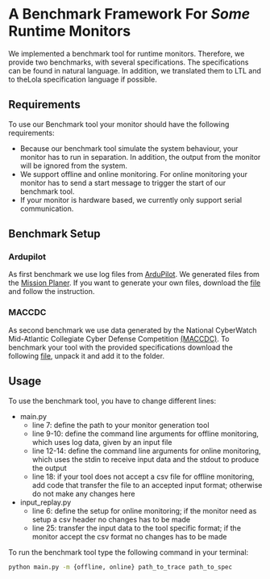 # A Benchmark Framework For *Some* Runtime Monitors

We implemented a benchmark tool for runtime monitors. Therefore, we provide two benchmarks, with several specifications. The specifications can be found in natural language. In addition, we translated them to LTL and to theLola specification language if possible.

## Requirements
To use our Benchmark tool your monitor should have the following requirements:

- Because our benchmark tool simulate the system behaviour, your monitor has to run in separation. In addition, the output from the monitor will be ignored from the system.
- We support offline and online monitoring. For online monitoring your monitor has to send a start message to trigger the start of our benchmark tool.
- If your monitor is hardware based, we currently only support serial communication.

## Benchmark Setup

### Ardupilot
As first benchmark we use log files from [ArduPilot](http://ardupilot.org). We generated files from the [Mission Planer](http://ardupilot.org/planner/index.html). If you want to generate your own files, download the [file](http://firmware.ardupilot.org/Tools/MissionPlanner/MissionPlanner-latest.msi) and follow the instruction.

### MACCDC
As second benchmark we use data generated by the National CyberWatch Mid-Atlantic Collegiate Cyber Defense Competition [(MACCDC)](https://maccdc.org). To benchmark your tool with the provided specifications download the following [file](https://download.netresec.com/pcap/maccdc-2012/maccdc2012_00000.pcap.gz), unpack it and add it to the folder.

## Usage
To use the benchmark tool, you have to change different lines:
- main.py
    - line 7: define the path to your monitor generation tool
    - line 9-10: define the command line arguments for offline monitoring, which uses log data, given by an input file
    - line 12-14: define the command line arguments for online monitoring, which uses the stdin to receive input data and the stdout to produce the output
    - line 18: if your tool does not accept a csv file for offline monitoring, add code that transfer the file to an accepted input format; otherwise do not make any changes here
- input\_replay.py
    - line 6: define the setup for online monitoring; if the monitor need as setup a csv header no changes has to be made
    - line 25: transfer the input data to the tool specific format; if the monitor accept the csv format no changes has to be made

To run the benchmark tool type the following command in your terminal:

```bash
python main.py -m {offline, online} path_to_trace path_to_spec
```
